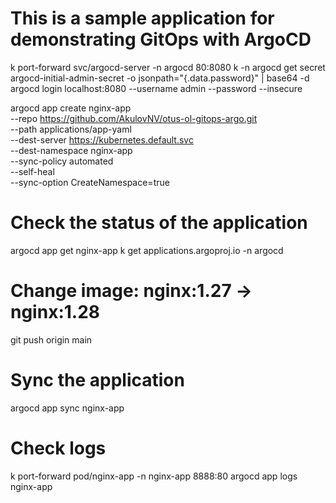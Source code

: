 # This is a sample application for demonstrating GitOps with ArgoCD
k port-forward svc/argocd-server -n argocd 80:8080
k -n argocd get secret argocd-initial-admin-secret -o jsonpath="{.data.password}" | base64 -d
argocd login localhost:8080 --username admin --password <password> --insecure

argocd app create nginx-app \
  --repo https://github.com/AkulovNV/otus-ol-gitops-argo.git \
  --path applications/app-yaml \
  --dest-server https://kubernetes.default.svc \
  --dest-namespace nginx-app \
  --sync-policy automated \
  --self-heal \
  --sync-option CreateNamespace=true

# Check the status of the application
argocd app get nginx-app
k get applications.argoproj.io -n argocd

# Change image: nginx:1.27 -> nginx:1.28
git push origin main

# Sync the application
argocd app sync nginx-app 

# Check logs
k port-forward pod/nginx-app -n nginx-app 8888:80
argocd app logs nginx-app